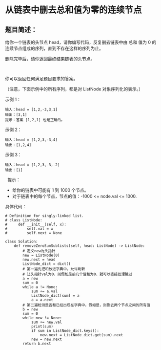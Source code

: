 # 从链表中删去总和值为零的连续节点
## 题目简述：
给你一个链表的头节点 head，请你编写代码，反复删去链表中由 总和 值为 0 的连续节点组成的序列，直到不存在这样的序列为止。

删除完毕后，请你返回最终结果链表的头节点。

 

你可以返回任何满足题目要求的答案。

（注意，下面示例中的所有序列，都是对 ListNode 对象序列化的表示。）

示例 1：

	输入：head = [1,2,-3,3,1]
	输出：[3,1]
	提示：答案 [1,2,1] 也是正确的。

示例 2：

	输入：head = [1,2,3,-3,4]
	输出：[1,2,4]

示例 3：

	输入：head = [1,2,3,-3,-2]  
	输出：[1]  
 
提示：

+ 给你的链表中可能有 1 到 1000 个节点。
+ 对于链表中的每个节点，节点的值：-1000 <= node.val <= 1000.
    
具体代码：
	
	# Definition for singly-linked list.
	# class ListNode:
	#     def __init__(self, x):
	#         self.val = x
	#         self.next = None
	
	class Solution:
	    def removeZeroSumSublists(self, head: ListNode) -> ListNode:
	        # 定义new为头指针
	        new = ListNode(0)
	        new.next = head
	        ListNode_dict = dict()
	        # 第一遍先把和放进字典中，允许刷新
	        # 让头指针val为0，则假如是前几个值和为0，就可以直接处理跳过
	        a = new
	        sum = 0
	        while a != None:
	            sum += a.val
	            ListNode_dict[sum] = a
	            a = a.next
	        # 第二遍检测是否和已经出现在字典中，假如是，则删去两个节点之间的所有值
	        b = new
	        sum = 0
	        while new != None:
	            sum += new.val
	            print(sum)
	            if sum in ListNode_dict.keys():
	                new.next = ListNode_dict.get(sum).next
	            new = new.next
	        return b.next